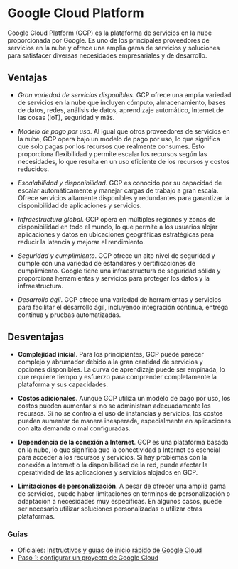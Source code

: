 # Google Cloud Platform

Google Cloud Platform (GCP) es la plataforma de servicios en la nube proporcionada por Google. Es uno de los principales proveedores de servicios en la nube y ofrece una amplia gama de servicios y soluciones para satisfacer diversas necesidades empresariales y de desarrollo.

## Ventajas

- *Gran variedad de servicios disponibles*. GCP ofrece una amplia variedad de servicios en la nube que incluyen cómputo, almacenamiento, bases de datos, redes, análisis de datos, aprendizaje automático, Internet de las cosas (IoT), seguridad y más.

- *Modelo de pago por uso*. Al igual que otros proveedores de servicios en la nube, GCP opera bajo un modelo de pago por uso, lo que significa que solo pagas por los recursos que realmente consumes. Esto proporciona flexibilidad y permite escalar los recursos según las necesidades, lo que resulta en un uso eficiente de los recursos y costos reducidos.

- *Escalabilidad y disponibilidad*. GCP es conocido por su capacidad de escalar automáticamente y manejar cargas de trabajo a gran escala. Ofrece servicios altamente disponibles y redundantes para garantizar la disponibilidad de aplicaciones y servicios.

- *Infraestructura global*. GCP opera en múltiples regiones y zonas de disponibilidad en todo el mundo, lo que permite a los usuarios alojar aplicaciones y datos en ubicaciones geográficas estratégicas para reducir la latencia y mejorar el rendimiento.

- *Seguridad y cumplimiento*. GCP ofrece un alto nivel de seguridad y cumple con una variedad de estándares y certificaciones de cumplimiento. Google tiene una infraestructura de seguridad sólida y proporciona herramientas y servicios para proteger los datos y la infraestructura.

- *Desarrollo ágil*. GCP ofrece una variedad de herramientas y servicios para facilitar el desarrollo ágil, incluyendo integración continua, entrega continua y pruebas automatizadas.

## Desventajas

- **Complejidad inicial**. Para los principiantes, GCP puede parecer complejo y abrumador debido a la gran cantidad de servicios y opciones disponibles. La curva de aprendizaje puede ser empinada, lo que requiere tiempo y esfuerzo para comprender completamente la plataforma y sus capacidades.

- **Costos adicionales**. Aunque GCP utiliza un modelo de pago por uso, los costos pueden aumentar si no se administran adecuadamente los recursos. Si no se controla el uso de instancias y servicios, los costos pueden aumentar de manera inesperada, especialmente en aplicaciones con alta demanda o mal configuradas.

- **Dependencia de la conexión a Internet**. GCP es una plataforma basada en la nube, lo que significa que la conectividad a Internet es esencial para acceder a los recursos y servicios. Si hay problemas con la conexión a Internet o la disponibilidad de la red, puede afectar la operatividad de las aplicaciones y servicios alojados en GCP.

- **Limitaciones de personalización**. A pesar de ofrecer una amplia gama de servicios, puede haber limitaciones en términos de personalización o adaptación a necesidades muy específicas. En algunos casos, puede ser necesario utilizar soluciones personalizadas o utilizar otras plataformas.

### Guías

- Oficiales: [Instructivos y guías de inicio rápido de Google Cloud](https://cloud.google.com/docs/tutorials?hl=ES)
- [Paso 1: configurar un proyecto de Google Cloud](https://docs.citrix.com/es-es/tech-zone/learn/poc-guides/gcp-enterprisedaas-setup.html)
